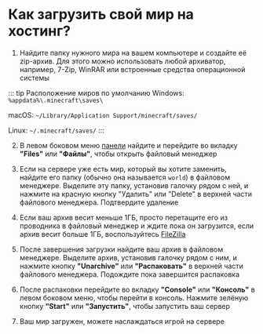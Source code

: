 # Как загрузить свой мир на хостинг?

1. Найдите папку нужного мира на вашем компьютере и создайте её zip-архив.
Для этого можно использовать любой архиватор, например, 7-Zip, WinRAR или встроенные средства операционной системы

::: tip Расположение миров по умолчанию
Windows: `%appdata%\.minecraft\saves\`

macOS: `~/Library/Application Support/minecraft/saves/`

Linux: `~/.minecraft/saves/`
:::

2. В левом боковом меню [панели](https://mgr.bisquit.host/) найдите и перейдите во вкладку **"Files"** или **"Файлы"**, чтобы открыть файловый менеджер

3. Если на сервере уже есть мир, который вы хотите заменить, найдите его папку (обычно она называется `world`) в файловом менеджере. 
Выделите эту папку, установив галочку рядом с ней, и нажмите на красную кнопку "Удалить" или "Delete" в верхней части файлового менеджера. Подтвердите удаление

4. Если ваш архив весит меньше 1ГБ, просто перетащите его из проводника в файловый менеджер и ждите пока он загрузится, если архив весит больше 1ГБ, воспользуйтесь [FileZilla](/filezilla)

5. После завершения загрузки найдите ваш архив в файловом менеджере. 
Выделите архив, установив галочку рядом с ним, и нажмите кнопку **"Unarchive"** или **"Распаковать"** в верхней части файлового менеджера. Подождите пока завершится распаковка

6. После распаковки перейдите во вкладку **"Console"** или **"Консоль"** в левом боковом меню, чтобы перейти в консоль.
Нажмите зелёную кнопку **"Start"** или **"Запустить"**, чтобы запустить ваш сервер

7. Ваш мир загружен, можете наслаждаться игрой на сервере
